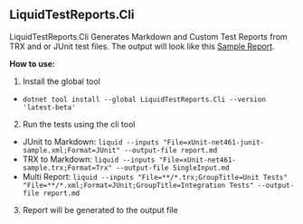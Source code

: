 ## LiquidTestReports.Cli

LiquidTestReports.Cli Generates Markdown and Custom Test Reports from TRX and or JUnit test files.
The output will look like this [Sample Report](https://github.com/kurtmkurtm/LiquidTestReports/blob/master/docs/samples/cli/SingleInput.md).

**How to use:**
1. Install the global tool
- `dotnet tool install --global LiquidTestReports.Cli --version 'latest-beta'`
2. Run the tests using the cli tool
- JUnit to Markdown: `liquid --inputs "File=xUnit-net461-junit-sample.xml;Format=JUnit" --output-file report.md`
- TRX to Markdown: `liquid --inputs "File=xUnit-net461-sample.trx;Format=Trx" --output-file SingleInput.md`
- Multi Report: `liquid --inputs "File=**/*.trx;GroupTitle=Unit Tests" "File=**/*.xml;Format=JUnit;GroupTitle=Integration Tests" --output-file report.md`
3. Report will be generated to the output file